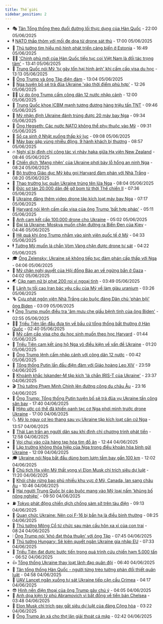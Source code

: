 ```yaml
---
title: Thế giới
sidebar_position: 2
---
```


<!-- vnexpress-the-gioi:START -->
- 🎭 [Tân Tổng thống theo đuổi đường lối thực dụng của Hàn Quốc](https://vnexpress.net/tan-tong-thong-theo-duoi-duong-loi-thuc-dung-cua-han-quoc-4894511.html) - 22:00 05/06/2025
- 🕴 [NATO thấp thỏm với mối đe dọa từ drone sát thủ](https://vnexpress.net/nato-thap-thom-voi-moi-de-doa-tu-drone-sat-thu-4894688.html) - 17:00 05/06/2025
- 🤭 [Thủ tướng tìm hiểu mô hình phát triển cảng biển ở Estonia](https://vnexpress.net/thu-tuong-tim-hieu-mo-hinh-phat-trien-cang-bien-o-estonia-4895134.html) - 16:49 05/06/2025
- 🧑‍💻 [&#39;Chính phủ mới của Hàn Quốc tiếp tục coi Việt Nam là đối tác trọng tâm&#39;](https://vnexpress.net/chinh-phu-moi-cua-han-quoc-tiep-tuc-coi-viet-nam-la-doi-tac-trong-tam-4895095.html) - 13:41 05/06/2025
- 🦏 [Trung Quốc nói Mỹ &#39;tự gây tổn hại hình ảnh&#39; khi cấm cấp visa du học](https://vnexpress.net/trung-quoc-noi-my-tu-gay-ton-hai-hinh-anh-khi-cam-cap-visa-du-hoc-4895087.html) - 13:13 05/06/2025
- 🦒 [Ông Trump và ông Tập điện đàm](https://vnexpress.net/ong-trump-va-ong-tap-dien-dam-4895111.html) - 13:04 05/06/2025
- 🌈 [Nga tuyên bố sẽ trả đũa Ukraine &#39;vào thời điểm phù hợp&#39;](https://vnexpress.net/nga-tuyen-bo-se-tra-dua-ukraine-vao-thoi-diem-phu-hop-4895054.html) - 12:26 05/06/2025
- 🧑‍🏫 [Lý do ông Trump cấm công dân 12 nước nhập cảnh](https://vnexpress.net/ly-do-ong-trump-cam-cong-dan-12-nuoc-nhap-canh-4894691.html) - 12:00 05/06/2025
- 🐲 [Trung Quốc khoe ICBM mạnh tương đương hàng triệu tấn TNT](https://vnexpress.net/trung-quoc-khoe-icbm-manh-tuong-duong-hang-trieu-tan-tnt-4894948.html) - 09:46 05/06/2025
- 🦒 [Mỹ nhận định Ukraine đánh trúng được 20 máy bay Nga](https://vnexpress.net/my-nhan-dinh-ukraine-danh-trung-duoc-20-may-bay-nga-4894944.html) - 09:34 05/06/2025
- 🐻 [Ông Hegseth: Các nước NATO không thể phụ thuộc vào Mỹ](https://vnexpress.net/ong-hegseth-cac-nuoc-nato-khong-the-phu-thuoc-vao-my-4894972.html) - 09:31 05/06/2025
- 🚀 [Số ca sinh ở Nhật xuống thấp kỷ lục](https://vnexpress.net/so-ca-sinh-o-nhat-xuong-thap-ky-luc-4894937.html) - 09:08 05/06/2025
- 🥰 [Máy bay gặp vùng nhiễu động, 9 hành khách bị thương](https://vnexpress.net/may-bay-gap-vung-nhieu-dong-9-hanh-khach-bi-thuong-4894899.html) - 08:57 05/06/2025
- 🔥 [Nghị sĩ bị đình chỉ công tác vì nhảy haka giữa Hạ viện New Zealand](https://vnexpress.net/nghi-si-bi-dinh-chi-cong-tac-vi-nhay-haka-giua-ha-vien-new-zealand-4894946.html) - 08:46 05/06/2025
- 🥳 [Chiến dịch &#39;Mạng nhện&#39; của Ukraine phơi bày lỗ hổng an ninh Nga](https://vnexpress.net/chien-dich-mang-nhen-cua-ukraine-phoi-bay-lo-hong-an-ninh-nga-4893660.html) - 08:24 05/06/2025
- 💼 [Bộ trưởng Giáo dục Mỹ kêu gọi Harvard đàm phán với Nhà Trắng](https://vnexpress.net/bo-truong-giao-duc-my-keu-goi-harvard-dam-phan-voi-nha-trang-4894826.html) - 08:20 05/06/2025
- 🤡 [Thao trường lục quân Ukraine trúng tên lửa Nga](https://vnexpress.net/thao-truong-luc-quan-ukraine-trung-ten-lua-nga-4894793.html) - 08:04 05/06/2025
- 🌁 [Đức sơ tán 20.000 dân để gỡ bom từ thời Thế chiến II](https://vnexpress.net/duc-so-tan-20-000-dan-de-go-bom-tu-thoi-the-chien-ii-4894857.html) - 07:36 05/06/2025
- 🤩 [Ukraine đăng thêm video drone tập kích loạt máy bay Nga](https://vnexpress.net/ukraine-dang-them-video-drone-tap-kich-loat-may-bay-nga-4894803.html) - 07:17 05/06/2025
- 🎉 [Harvard nói lệnh cấm cấp visa của ông Trump &#39;bất hợp pháp&#39;](https://vnexpress.net/harvard-noi-lenh-cam-cap-visa-cua-ong-trump-bat-hop-phap-4894854.html) - 05:11 05/06/2025
- 🎉 [Anh cam kết cấp 100.000 drone cho Ukraine](https://vnexpress.net/anh-cam-ket-cap-100-000-drone-cho-ukraine-4894752.html) - 05:02 05/06/2025
- 🌁 [Đại tá Ukraine: Moskva muốn chặn đường ra Biển Đen của Kiev](https://vnexpress.net/dai-ta-ukraine-moskva-muon-chan-duong-ra-bien-den-cua-kiev-4894750.html) - 04:46 05/06/2025
- 🌊 [Hệ quả khi ông Trump nhắm vào sinh viên quốc tế ở Mỹ](https://vnexpress.net/he-qua-khi-ong-trump-nham-vao-sinh-vien-quoc-te-o-my-4894026.html) - 04:33 05/06/2025
- 🕴 [Tướng Mỹ muốn lá chắn Vòm Vàng chặn được drone tự sát](https://vnexpress.net/tuong-my-muon-la-chan-vom-vang-chan-duoc-drone-tu-sat-4894749.html) - 04:22 05/06/2025
- 🎓 [Ông Zelensky: Ukraine sẽ không tiếp tục đàm phán cấp thấp với Nga](https://vnexpress.net/ong-zelensky-ukraine-se-khong-tiep-tuc-dam-phan-cap-thap-voi-nga-4894764.html) - 04:06 05/06/2025
- 🦩 [Mỹ chặn nghị quyết của Hội đồng Bảo an về ngừng bắn ở Gaza](https://vnexpress.net/my-chan-nghi-quyet-cua-hoi-dong-bao-an-ve-ngung-ban-o-gaza-4894659.html) - 04:02 05/06/2025
- 🌏 [Cặp nam nữ bị phạt 200 roi vì ngoại tình](https://vnexpress.net/cap-nam-nu-bi-phat-200-roi-vi-ngoai-tinh-4894702.html) - 03:49 05/06/2025
- 🌋 [Lãnh tụ tối cao Iran bác yêu cầu của Mỹ về làm giàu uranium](https://vnexpress.net/lanh-tu-toi-cao-iran-bac-yeu-cau-cua-my-ve-lam-giau-uranium-4894723.html) - 03:26 05/06/2025
- 🪜 [Cựu phát ngôn viên Nhà Trắng cáo buộc đảng Dân chủ &#39;phản bội&#39; ông Biden](https://vnexpress.net/cuu-phat-ngon-vien-nha-trang-cao-buoc-dang-dan-chu-phan-boi-ong-biden-4894686.html) - 03:09 05/06/2025
- 🕴 [Ông Trump muốn điều tra &#39;âm mưu che giấu bệnh tình của ông Biden&#39;](https://vnexpress.net/ong-trump-muon-dieu-tra-am-muu-che-giau-benh-tinh-cua-ong-biden-4894734.html) - 02:55 05/06/2025
- 🧑‍🏫 [Triều Tiên lần đầu đưa tin về bầu cử tổng thống bất thường ở Hàn Quốc](https://vnexpress.net/trieu-tien-lan-dau-dua-tin-ve-bau-cu-tong-thong-bat-thuong-o-han-quoc-4894701.html) - 02:40 05/06/2025
- 🌮 [Mỹ cấm cấp visa cho du học sinh muốn theo học Harvard](https://vnexpress.net/my-cam-cap-visa-cho-du-hoc-sinh-muon-theo-hoc-harvard-4894669.html) - 01:44 05/06/2025
- 🚦 [Triều Tiên cam kết ủng hộ Nga vô điều kiện về vấn đề Ukraine](https://vnexpress.net/trieu-tien-cam-ket-ung-ho-nga-vo-dieu-kien-ve-van-de-ukraine-4894650.html) - 01:20 05/06/2025
- 💫 [Ông Trump lệnh cấm nhập cảnh với công dân 12 nước](https://vnexpress.net/ong-trump-lenh-cam-nhap-canh-voi-cong-dan-12-nuoc-4894657.html) - 00:42 05/06/2025
- 🤡 [Tổng thống Putin lần đầu điện đàm với Giáo hoàng Leo XIV](https://vnexpress.net/tong-thong-putin-lan-dau-dien-dam-voi-giao-hoang-leo-xiv-4894654.html) - 23:59 04/06/2025
- 🦣 [Khoảnh khắc Iskander-M tập kích &#39;lá chắn IRIS-T của Ukraine&#39;](https://vnexpress.net/khoanh-khac-iskander-m-tap-kich-la-chan-iris-t-cua-ukraine-4894606.html) - 23:37 04/06/2025
- 🎬 [Thủ tướng Phạm Minh Chính lên đường công du châu Âu](https://vnexpress.net/thu-tuong-pham-minh-chinh-len-duong-cong-du-chau-au-4894450.html) - 23:16 04/06/2025
- 🎉 [Ông Trump: Tổng thống Putin tuyên bố sẽ trả đũa vụ Ukraine tấn công sân bay](https://vnexpress.net/ong-trump-tong-thong-putin-tuyen-bo-se-tra-dua-vu-ukraine-tan-cong-san-bay-4894634.html) - 17:40 04/06/2025
- 🎡 [Hiệp ước có thể đã khiến oanh tạc cơ Nga phơi mình trước drone Ukraine](https://vnexpress.net/hiep-uoc-co-the-da-khien-oanh-tac-co-nga-phoi-minh-truoc-drone-ukraine-4894494.html) - 17:00 04/06/2025
- 🌜 [Mỹ lo nguy cơ leo thang sau vụ Ukraine tập kích loạt căn cứ Nga](https://vnexpress.net/my-lo-nguy-co-leo-thang-sau-vu-ukraine-tap-kich-loat-can-cu-nga-4894596.html) - 13:57 04/06/2025
- 🎡 [Thái Lan trấn an người dân sau khi đình chỉ chương trình phát tiền](https://vnexpress.net/thai-lan-tran-an-nguoi-dan-sau-khi-dinh-chi-chuong-trinh-phat-tien-4893726.html) - 12:58 04/06/2025
- 🤗 [Voi chui vào cửa hàng tạp hóa tìm đồ ăn](https://vnexpress.net/voi-chui-vao-cua-hang-tap-hoa-tim-do-an-4894583.html) - 12:44 04/06/2025
- 🦩 [Lập trường không thỏa hiệp của Nga trong điều khoản hòa bình gửi Ukraine](https://vnexpress.net/lap-truong-khong-thoa-hiep-cua-nga-trong-dieu-khoan-hoa-binh-gui-ukraine-4894233.html) - 12:09 04/06/2025
- 🎓 [Ukraine nói Nga bắt đầu dùng bom lượn tầm bay gần 100 km](https://vnexpress.net/ukraine-noi-nga-bat-dau-dung-bom-luon-tam-bay-gan-100-km-4894447.html) - 12:02 04/06/2025
- 🌁 [Chủ tịch Hạ viện Mỹ thất vọng vì Elon Musk chỉ trích siêu dự luật](https://vnexpress.net/chu-tich-ha-vien-my-that-vong-vi-elon-musk-chi-trich-sieu-du-luat-4894495.html) - 11:20 04/06/2025
- 🤩 [Khói cháy rừng bao phủ nhiều khu vực ở Mỹ, Canada, lan sang châu Âu](https://vnexpress.net/khoi-chay-rung-bao-phu-nhieu-khu-vuc-o-my-canada-lan-sang-chau-au-4894462.html) - 10:46 04/06/2025
- 👹 [Hai người Trung Quốc bị cáo buộc mang vào Mỹ loại nấm &#39;khủng bố nông nghiệp&#39;](https://vnexpress.net/hai-nguoi-trung-quoc-bi-cao-buoc-mang-vao-my-loai-nam-khung-bo-nong-nghiep-4894347.html) - 09:50 04/06/2025
- ⛽️ [Tokyo phát động chiến dịch chống sàm sỡ trên tàu điện](https://vnexpress.net/tokyo-phat-dong-chien-dich-chong-sam-so-tren-tau-dien-4894299.html) - 09:13 04/06/2025
- 🚀 [Quan chức Ukraine: Nên coi F-16 bị bắn hạ là điều bình thường](https://vnexpress.net/quan-chuc-ukraine-nen-coi-f-16-bi-ban-ha-la-dieu-binh-thuong-4894432.html) - 08:25 04/06/2025
- 🎡 [Thủ tướng Mông Cổ từ chức sau màn cầu hôn xa xỉ của con trai](https://vnexpress.net/thu-tuong-mong-co-tu-chuc-sau-man-cau-hon-xa-xi-cua-con-trai-4894391.html) - 08:24 04/06/2025
- 🕯 [Ông Trump nói &#39;khó đạt thỏa thuận&#39; với ông Tập](https://vnexpress.net/ong-trump-noi-kho-dat-thoa-thuan-voi-ong-tap-4894428.html) - 07:45 04/06/2025
- 🐻 [Thủ tướng Hungary: Sẽ kiên quyết ngăn Ukraine gia nhập EU](https://vnexpress.net/thu-tuong-hungary-se-kien-quyet-ngan-ukraine-gia-nhap-eu-4894273.html) - 07:33 04/06/2025
- 🚦 [Triều Tiên đạt được bước tiến trong quá trình cứu chiến hạm 5.000 tấn](https://vnexpress.net/trieu-tien-dat-duoc-buoc-tien-trong-qua-trinh-cuu-chien-ham-5-000-tan-4894316.html) - 06:52 04/06/2025
- 👍 [Tổng thống Ukraine thay loạt lãnh đạo quân đội](https://vnexpress.net/tong-thong-ukraine-thay-loat-lanh-dao-quan-doi-4894232.html) - 06:40 04/06/2025
- 🚀 [Tân tổng thống Hàn Quốc - người từng trèo tường phản đối thiết quân luật](https://vnexpress.net/tan-tong-thong-han-quoc-nguoi-tung-treo-tuong-phan-doi-thiet-quan-luat-4894229.html) - 04:58 04/06/2025
- 🌮 [UAV Lancet ngăn xuồng tự sát Ukraine tiếp cận cầu Crimea](https://vnexpress.net/uav-lancet-ngan-xuong-tu-sat-ukraine-tiep-can-cau-crimea-4894221.html) - 04:17 04/06/2025
- 😎 [Hình nền điện thoại của ông Trump gây chú ý](https://vnexpress.net/hinh-nen-dien-thoai-cua-ong-trump-gay-chu-y-4894250.html) - 04:05 04/06/2025
- 🐲 [Anh dọa kiện tỷ phú Abramovich vì bất đồng về tiền bán Chelsea](https://vnexpress.net/anh-doa-kien-ty-phu-abramovich-vi-bat-dong-ve-tien-ban-chelsea-4894281.html) - 03:48 04/06/2025
- 💫 [Elon Musk chỉ trích gay gắt siêu dự luật của đảng Cộng hòa](https://vnexpress.net/elon-musk-chi-trich-gay-gat-sieu-du-luat-cua-dang-cong-hoa-4894218.html) - 03:22 04/06/2025
- 👀 [Ông Trump ân xá cho thợ lặn giải thoát cá mập](https://vnexpress.net/ong-trump-an-xa-cho-tho-lan-giai-thoat-ca-map-4894258.html) - 02:42 04/06/2025<!-- vnexpress-the-gioi:END -->